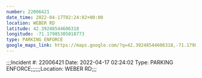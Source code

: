 ```yaml
---
number: 22006421
date_time: 2022-04-17T02:24:02+00:00
location: WEBER RD
latitude: 42.39248544606318
longitude: -71.17985305018773
type: PARKING ENFORCE
google_maps_link: https://maps.google.com/?q=42.39248544606318,-71.17985305018773
---
```


;;;Incident #: 22006421   Date: 2022-04-17 02:24:02   Type: PARKING ENFORCE;;;;;;Location: WEBER RD;;;
